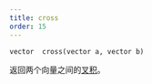 ```yaml
---
title: cross
order: 15
---
```

`vector  cross(vector a, vector b)`

返回两个向量之间的[叉积](http://en.wikipedia.org/wiki/Cross_product)。
